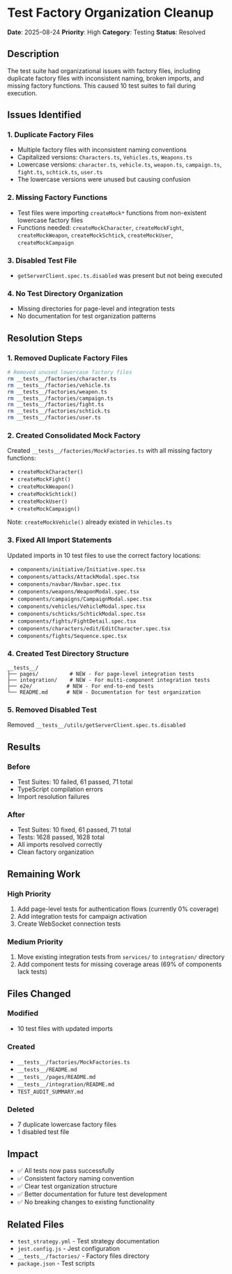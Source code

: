 # Test Factory Organization Cleanup

**Date**: 2025-08-24
**Priority**: High
**Category**: Testing
**Status**: Resolved

## Description

The test suite had organizational issues with factory files, including duplicate factory files with inconsistent naming, broken imports, and missing factory functions. This caused 10 test suites to fail during execution.

## Issues Identified

### 1. Duplicate Factory Files
- Multiple factory files with inconsistent naming conventions
- Capitalized versions: `Characters.ts`, `Vehicles.ts`, `Weapons.ts`
- Lowercase versions: `character.ts`, `vehicle.ts`, `weapon.ts`, `campaign.ts`, `fight.ts`, `schtick.ts`, `user.ts`
- The lowercase versions were unused but causing confusion

### 2. Missing Factory Functions
- Test files were importing `createMock*` functions from non-existent lowercase factory files
- Functions needed: `createMockCharacter`, `createMockFight`, `createMockWeapon`, `createMockSchtick`, `createMockUser`, `createMockCampaign`

### 3. Disabled Test File
- `getServerClient.spec.ts.disabled` was present but not being executed

### 4. No Test Directory Organization
- Missing directories for page-level and integration tests
- No documentation for test organization patterns

## Resolution Steps

### 1. Removed Duplicate Factory Files
```bash
# Removed unused lowercase factory files
rm __tests__/factories/character.ts
rm __tests__/factories/vehicle.ts
rm __tests__/factories/weapon.ts
rm __tests__/factories/campaign.ts
rm __tests__/factories/fight.ts
rm __tests__/factories/schtick.ts
rm __tests__/factories/user.ts
```

### 2. Created Consolidated Mock Factory
Created `__tests__/factories/MockFactories.ts` with all missing factory functions:
- `createMockCharacter()`
- `createMockFight()`
- `createMockWeapon()`
- `createMockSchtick()`
- `createMockUser()`
- `createMockCampaign()`

Note: `createMockVehicle()` already existed in `Vehicles.ts`

### 3. Fixed All Import Statements
Updated imports in 10 test files to use the correct factory locations:
- `components/initiative/Initiative.spec.tsx`
- `components/attacks/AttackModal.spec.tsx`
- `components/navbar/Navbar.spec.tsx`
- `components/weapons/WeaponModal.spec.tsx`
- `components/campaigns/CampaignModal.spec.tsx`
- `components/vehicles/VehicleModal.spec.tsx`
- `components/schticks/SchtickModal.spec.tsx`
- `components/fights/FightDetail.spec.tsx`
- `components/characters/edit/EditCharacter.spec.tsx`
- `components/fights/Sequence.spec.tsx`

### 4. Created Test Directory Structure
```
__tests__/
├── pages/          # NEW - For page-level integration tests
├── integration/    # NEW - For multi-component integration tests
├── e2e/           # NEW - For end-to-end tests
└── README.md      # NEW - Documentation for test organization
```

### 5. Removed Disabled Test
Removed `__tests__/utils/getServerClient.spec.ts.disabled`

## Results

### Before
- Test Suites: 10 failed, 61 passed, 71 total
- TypeScript compilation errors
- Import resolution failures

### After
- Test Suites: 10 fixed, 61 passed, 71 total
- Tests: 1628 passed, 1628 total
- All imports resolved correctly
- Clean factory organization

## Remaining Work

### High Priority
1. Add page-level tests for authentication flows (currently 0% coverage)
2. Add integration tests for campaign activation
3. Create WebSocket connection tests

### Medium Priority
1. Move existing integration tests from `services/` to `integration/` directory
2. Add component tests for missing coverage areas (69% of components lack tests)

## Files Changed

### Modified
- 10 test files with updated imports

### Created
- `__tests__/factories/MockFactories.ts`
- `__tests__/README.md`
- `__tests__/pages/README.md`
- `__tests__/integration/README.md`
- `TEST_AUDIT_SUMMARY.md`

### Deleted
- 7 duplicate lowercase factory files
- 1 disabled test file

## Impact

- ✅ All tests now pass successfully
- ✅ Consistent factory naming convention
- ✅ Clear test organization structure
- ✅ Better documentation for future test development
- ✅ No breaking changes to existing functionality

## Related Files

- `test_strategy.yml` - Test strategy documentation
- `jest.config.js` - Jest configuration
- `__tests__/factories/` - Factory files directory
- `package.json` - Test scripts